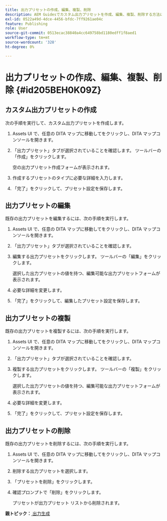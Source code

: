 ```yaml
---
title: 出力プリセットの作成、編集、複製、削除
description: AEM Guidesでカスタム出力プリセットを作成、編集、複製、削除する方法について説明します。
exl-id: 0522a49d-4dce-4456-bfdc-7ff9261ae04c
feature: Publishing
role: User
source-git-commit: 0513ecac38840a4cc649758bd1180edff1f8aed1
workflow-type: tm+mt
source-wordcount: '328'
ht-degree: 0%

---
```


# 出力プリセットの作成、編集、複製、削除 {#id205BEH0K09Z}

## カスタム出力プリセットの作成

次の手順を実行して、カスタム出力プリセットを作成します。

1. Assets UI で、任意の DITA マップに移動してをクリックし、DITA マップコンソールを開きます。

1. 「出力プリセット」タブが選択されていることを確認します。 ツールバーの「作成」をクリックします。

   空の出力プリセット作成フォームが表示されます。

1. 作成するプリセットのタイプに必要な詳細を入力します。

1. 「完了」をクリックして、プリセット設定を保存します。


## 出力プリセットの編集

既存の出力プリセットを編集するには、次の手順を実行します。

1. Assets UI で、任意の DITA マップに移動してをクリックし、DITA マップコンソールを開きます。

1. 「出力プリセット」タブが選択されていることを確認します。

1. 編集する出力プリセットをクリックします。 ツールバーの「編集」をクリックします。

   選択した出力プリセットの値を持つ、編集可能な出力プリセットフォームが表示されます。

1. 必要な詳細を変更します。

1. 「完了」をクリックして、編集したプリセット設定を保存します。


## 出力プリセットの複製

既存の出力プリセットを複製するには、次の手順を実行します。

1. Assets UI で、任意の DITA マップに移動してをクリックし、DITA マップコンソールを開きます。

1. 「出力プリセット」タブが選択されていることを確認します。

1. 複製する出力プリセットをクリックします。 ツールバーの「複製」をクリックします。

   選択した出力プリセットの値を持つ、編集可能な出力プリセットフォームが表示されます。

1. 必要な詳細を変更します。

1. 「完了」をクリックして、プリセット設定を保存します。


## 出力プリセットの削除

既存の出力プリセットを削除するには、次の手順を実行します。

1. Assets UI で、任意の DITA マップに移動してをクリックし、DITA マップコンソールを開きます。

1. 削除する出力プリセットを選択します。

1. 「プリセットを削除」をクリックします。

1. 確認プロンプトで「削除」をクリックします。

   プリセットが出力プリセット リストから削除されます。


**親トピック：**[ 出力生成 ](generate-output.md)
